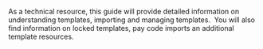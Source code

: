 As a technical resource, this guide will provide detailed information on understanding templates, importing and managing templates.  You will also find information on locked templates, pay code imports an additional template resources.